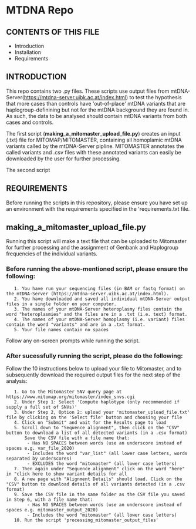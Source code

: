 # MTDNA Repo

CONTENTS OF THIS FILE
---------------------

 * Introduction
 * Installation
 * Requirements

INTRODUCTION
------------
This repo contains two .py files.
These scripts use output files from mtDNA-Server(https://mtdna-server.uibk.ac.at/index.html) to test the hypothesis that more cases than controls have 'out-of-place' mtDNA variants that are haplogroup-definining but not for the mtDNA background they are found in. As such, the data to be analysed should contain mtDNA variants from both cases and controls. 

The first script (**making_a_mitomaster_upload_file.py**) creates an input (.txt) file for MITOMAP/MITOMASTER, containing all homoplamic mtDNA variants called by the mtDNA-Server pipline. MITOMASTER annotates the called variants and .csv files with  these annotated variants can easily be downloaded by the user for further processing.

The second script 

REQUIREMENTS
------------
Before running the scripts in this repository, please ensure you have set up an environment with the requirements specified in the 'requirements.txt file.

## making_a_mitomaster_upload_file.py
Running this script will make a text file that can be uploaded to Mitomaster for further processing and the assignment of Genbank and Haplogroup frequencies of the individual variants.
### Before running the above-mentioned script, please ensure the following:
       1. You have run your sequencing files (in BAM or fastq format) on the mtDNA-Server (https://mtdna-server.uibk.ac.at/index.html).
       2. You have downloaded and saved all individual mtDNA-Server output files in a single folder on your computer.
       3. The names of your mtDNA-Server heteroplasmy files contain the word "heteroplasmies" and the files are in a .txt (i.e. text) format.
       4. The names of your mtDNA-Server homoplasmy (i.e. variant) files contain the word "variants" and are in a .txt format.
       5. Your file names contain no spaces
       
Follow any on-screen prompts while running the script.

### After sucessfully running the script, please do the following:

 Follow the 10 instructions below to upload your file to Mitomaster, and to subsequently download the required output files for the next step of the analysis:
 
       1. Go to the Mitomaster SNV query page at https://www.mitomap.org/mitomaster/index_snvs.cgi 
       2. Under Step 1: Select 'Compute haplotype (only recommended if supply a full set of SNVs)'
       3. Under Step 2, Option 2: upload your 'mitomaster_upload_file.txt' file by clicking on the 'Select file' button and choosing your file
       4. Click on "Submit" and wait for the Results page to load 
       5. Scroll down to "Sequence alignment", then click on the "CSV"  button to download a list of all detected variants (in a .csv format)
           Save the CSV file with a file name that:
            - Has NO SPACES between words (use an underscore instead of spaces e.g. var_file_2020)
            - Includes the word "var_list" (all lower case letters, words separated by underscores) 
            - EXCLUDES the word "mitomaster" (all lower case letters) 
       7. Then again under "Sequence alignment" click on the word "here" in "click here to show variant details for all
       8. A new page with "Alignment Details" should load. Click on the "CSV" button to download details of all variants detected (in a .csv format)
       9. Save the CSV file in the same folder as the CSV file you saved in Step 6, with a file name that:
            - Has NO SPACES between words (use an underscore instead of spaces e.g. mitomaster_output_2020)
            - Includes the word "mitomaster" (all lower case letters) 
       10. Run the script 'processing_mitomaster_output_files'
